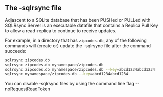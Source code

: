 ## The -sqlrsync file

Adjascent to a SQLite database that has been PUSHed or PULLed with SQLRsync Server is an executable datafile that contains a Replica Pull Key to allow a read-replica to continue to receive updates.

For example, in a directory that has `zipcodes.db`, any of the following commands will (create or) update the -sqlrsync file after the command succeeds:

```sh
sqlrsync zipcodes.db
sqlrsync zipcodes.db mynamespace/zipcodes.db
sqlrsync zipcodes.db mynamespace/zipcodes.db --key=abcd1234abcd1234
sqlrsync mynamespace/zipcodes.db --key=abcd1234abcd1234
```

You can disable -sqlrsync files by using the command line flag --noRequestReadToken